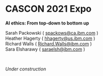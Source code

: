 # CASCON 2021 Expo

**AI ethics: From top-down to bottom up**

Sarah Packowski ( spackows@ca.ibm.com )<br/>
Heather Hagerty ( hhagerty@us.ibm.com )<br/>
Richard Walls ( Richard.Walls@ibm.com )<br/>
Sara Elsharawy ( saraelsh@ibm.com )

<p>&nbsp;</p>

*Under construction*



